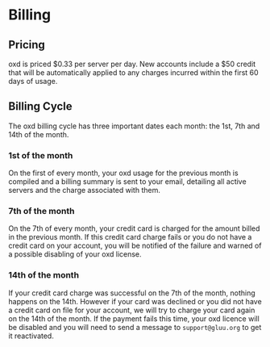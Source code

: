 # Billing 

## Pricing
oxd is priced $0.33 per server per day. New accounts include a $50 credit that will be automatically applied to any charges incurred within the first 60 days of usage.

## Billing Cycle
The oxd billing cycle has three important dates each month: the 1st, 7th and 14th of the month.

### 1st of the month
On the first of every month, your oxd usage for the previous month is compiled and a billing summary is sent to your email, detailing all active servers and the charge associated with them.

### 7th of the month
On the 7th of every month, your credit card is charged for the amount billed in the previous month. If this credit card charge fails or you do not have a credit card on your account, you will be notified of the failure and warned of a possible disabling of your oxd license.

### 14th of the month
If your credit card charge was successful on the 7th of the month, nothing happens on the 14th. However if your card was declined or you did not have a credit card on file for your account, we will try to charge your card again on the 14th of the month. If the payment fails this time, your oxd licence will be disabled and you will need to send a message to `support@gluu.org` to get it reactivated.
